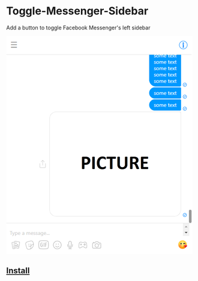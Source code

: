 # Toggle-Messenger-Sidebar

Add a button to toggle Facebook Messenger's left sidebar

![Toggle Sidebar](./screenshot.png)

## [Install](https://github.com/habeebweeb/ToggleMessengerSidebar/raw/master/ToggleMessengerSidebar.user.js)
